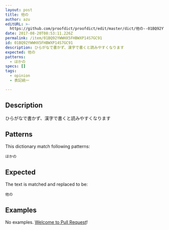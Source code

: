 ```yaml
---
layout: post
title: 他の
author: azu
editURL: >-
  https://github.com/proofdict/proofdict/edit/master/dict/他の--01BQ92YWWHX5FHBWXP14S7GC91.yml
date: 2017-08-20T08:53:11.226Z
permalink: /item/01BQ92YWWHX5FHBWXP14S7GC91
id: 01BQ92YWWHX5FHBWXP14S7GC91
description: ひらがなで書かず、漢字で書くと読みやすくなります
expected: 他の
patterns:
  - ほかの
specs: []
tags:
  - opinion
  - 表記統一

---
```


## Description

ひらがなで書かず、漢字で書くと読みやすくなります

## Patterns

This dictionary match following patterns:

    ほかの

## Expected

The text is matched and replaced to be:

    他の

## Examples

No examples. [Welcome to Pull Request](https://github.com/proofdict/proofdict/edit/master/dict/他の--01BQ92YWWHX5FHBWXP14S7GC91.yml)!
